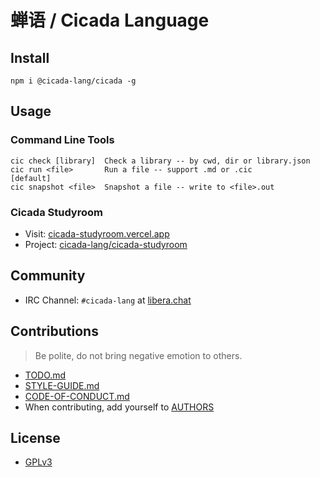 # 蝉语 / Cicada Language

## Install

```
npm i @cicada-lang/cicada -g
```

## Usage

### Command Line Tools

```
cic check [library]  Check a library -- by cwd, dir or library.json
cic run <file>       Run a file -- support .md or .cic               [default]
cic snapshot <file>  Snapshot a file -- write to <file>.out
```

### Cicada Studyroom

- Visit: [cicada-studyroom.vercel.app](https://cicada-studyroom.vercel.app)
- Project: [cicada-lang/cicada-studyroom](https://github.com/cicada-lang/cicada-studyroom)

## Community

- IRC Channel: `#cicada-lang` at [libera.chat](https://libera.chat)

## Contributions

> Be polite, do not bring negative emotion to others.

- [TODO.md](TODO.md)
- [STYLE-GUIDE.md](STYLE-GUIDE.md)
- [CODE-OF-CONDUCT.md](CODE-OF-CONDUCT.md)
- When contributing, add yourself to [AUTHORS](AUTHORS)

## License

- [GPLv3](LICENSE)
